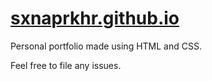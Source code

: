 # [sxnaprkhr.github.io](https://sxnaprkhr.github.io)

Personal portfolio made using HTML and CSS.

Feel free to file any issues.
